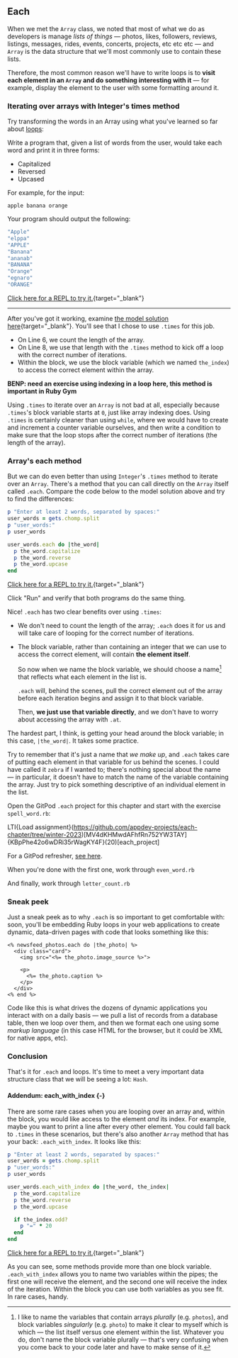 ## Each

When we met the `Array` class, we noted that most of what we do as developers is manage _lists of things_ — photos, likes, followers, reviews, listings, messages, rides, events, concerts, projects, etc etc etc — and `Array` is the data structure that we'll most commonly use to contain these lists.

Therefore, the most common reason we'll have to write loops is to **visit each element in an `Array` and do something interesting with it** — for example, display the element to the user with some formatting around it.

### Iterating over arrays with Integer's times method

Try transforming the words in an Array using what you've learned so far about [loops](#loops-chapter):

Write a program that, given a list of words from the user, would take each word and print it in three forms:

- Capitalized
- Reversed
- Upcased

For example, for the input:

```
apple banana orange
```

Your program should output the following:

```bash
"Apple"
"elppa"
"APPLE"
"Banana"
"ananab"
"BANANA"
"Orange"
"egnaro"
"ORANGE"
```

<div class="experiment" markdown="1">

  [Click here for a REPL to try it.](https://repl.it/@_jelaniwoods/userwordstimes){target="_blank"}
</div>

---

After you've got it working, examine [the model solution here](https://repl.it/@_jelaniwoods/userwordssolution){target="_blank"}. You'll see that I chose to use `.times` for this job.

 - On Line 6, we count the length of the array.
 - On Line 8, we use that length with the `.times` method to kick off a loop with the correct number of iterations.
 - Within the block, we use the block variable (which we named `the_index`) to access the correct element within the array.

**BENP: need an exercise using indexing in a loop here, this method is important in Ruby Gym**

Using `.times` to iterate over an `Array` is not bad at all, especially because `.times`'s block variable starts at `0`, just like array indexing does. Using `.times` is certainly cleaner than using `while`, where we would have to create and increment a counter variable ourselves, and then write a condition to make sure that the loop stops after the correct number of iterations (the length of the array).

### Array's each method

But we can do even better than using `Integer`'s `.times` method to iterate over an `Array`. There's a method that you can call directly on the `Array` itself called `.each`. Compare the code below to the model solution above and try to find the differences:

```ruby
p "Enter at least 2 words, separated by spaces:"
user_words = gets.chomp.split
p "user_words:"
p user_words

user_words.each do |the_word|
  p the_word.capitalize
  p the_word.reverse
  p the_word.upcase
end
```

<div class="experiment" markdown="1">

  [Click here for a REPL to try it.](https://repl.it/@raghubetina/each-iterating-with-each){target="_blank"}
</div>

Click "Run" and verify that both programs do the same thing.

Nice! `.each` has two clear benefits over using `.times`:

 - We don't need to count the length of the array; `.each` does it for us and will take care of looping for the correct number of iterations.
 - The block variable, rather than containing an integer that we can use to access the correct element, will contain **the element itself**.

     So now when we name the block variable, we should choose a name[^singular_vs_plural] that reflects what each element in the list is.

     `.each` will, behind the scenes, pull the correct element out of the array before each iteration begins and assign it to that block variable.

     Then, **we just use that variable directly**, and we don't have to worry about accessing the array with `.at`.

[^singular_vs_plural]:
    I like to name the variables that contain arrays _plurally_ (e.g. `photos`), and block variables _singularly_ (e.g. `photo`) to make it clear to myself which is which — the list itself versus one element within the list. Whatever you do, don't name the block variable plurally — that's very confusing when you come back to your code later and have to make sense of it.

The hardest part, I think, is getting your head around the block variable; in this case, `|the_word|`. It takes some practice.

Try to remember that it's just a name that _we make up_, and `.each` takes care of putting each element in that variable for us behind the scenes. I could have called it `zebra` if I wanted to; there's nothing special about the name — in particular, it doesn't have to match the name of the variable containing the array. Just try to pick something descriptive of an individual element in the list.

<div class="proj" markdown="1">

  Open the GitPod `.each` project for this chapter and start with the exercise `spell_word.rb`:

  LTI{Load assignment}(https://github.com/appdev-projects/each-chapter/tree/winter-2023)[MV4dKHMwdAFhfRn752YW3TAY]{KBpPhe42o6wDRi35rWagKY4F}(20)[each_project] 
  
  For a GitPod refresher, [see here](#start-gitpod-project).
</div>

<div class="proj" markdown="1">

  When you're done with the first one, work through `even_word.rb`
</div>

<div class="proj" markdown="1">

  And finally, work through `letter_count.rb`
</div>

### Sneak peek

Just a sneak peek as to why `.each` is so important to get comfortable with: soon, you'll be embedding Ruby loops in your web applications to create dynamic, data-driven pages with code that looks something like this:

```erb
<% newsfeed_photos.each do |the_photo| %>
  <div class="card">
    <img src="<%= the_photo.image_source %>">

    <p>
      <%= the_photo.caption %>
    </p>
  </div>
<% end %>
```

Code like this is what drives the dozens of dynamic applications you interact with on a daily basis — we pull a list of records from a database table, then we loop over them, and then we format each one using some _markup language_ (in this case HTML for the browser, but it could be XML for native apps, etc).

###  Conclusion

That's it for `.each` and loops. It's time to meet a very important data structure class that we will be seeing a lot: `Hash`.

#### Addendum: each_with_index {-}

There are some rare cases when you are looping over an array and, within the block, you would like access to the element _and_ its index. For example, maybe you want to print a line after every other element. You could fall back to `.times` in these scenarios, but there's also another `Array` method that has your back: `.each_with_index`. It looks like this:

```ruby
p "Enter at least 2 words, separated by spaces:"
user_words = gets.chomp.split
p "user_words:"
p user_words

user_words.each_with_index do |the_word, the_index|
  p the_word.capitalize
  p the_word.reverse
  p the_word.upcase

  if the_index.odd?
    p "=" * 20
  end
end
```

<div class="experiment" markdown="1">

  [Click here for a REPL to try it.](https://repl.it/@raghubetina/each-each-with-index){target="_blank"}
</div>

As you can see, some methods provide more than one block variable. `.each_with_index` allows you to name two variables within the pipes; the first one will receive the element, and the second one will receive the index of the iteration. Within the block you can use both variables as you see fit. In rare cases, handy.